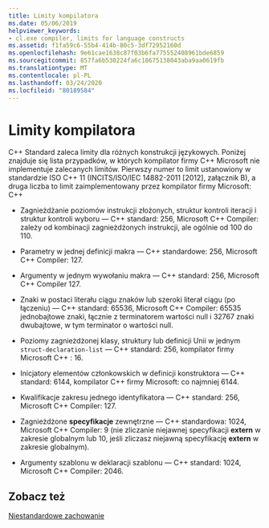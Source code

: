 ```yaml
---
title: Limity kompilatora
ms.date: 05/06/2019
helpviewer_keywords:
- cl.exe compiler, limits for language constructs
ms.assetid: f1fa59c6-55b4-414b-80c5-3df72952160d
ms.openlocfilehash: 9e61cae1638c87f03b6fa775552408961bde6859
ms.sourcegitcommit: 857fa6b530224fa6c18675138043aba9aa0619fb
ms.translationtype: MT
ms.contentlocale: pl-PL
ms.lasthandoff: 03/24/2020
ms.locfileid: "80189584"
---
```

# <a name="compiler-limits"></a>Limity kompilatora

C++ Standard zaleca limity dla różnych konstrukcji językowych. Poniżej znajduje się lista przypadków, w których kompilator firmy C++ Microsoft nie implementuje zalecanych limitów. Pierwszy numer to limit ustanowiony w standardzie ISO C++ 11 (INCITS/ISO/IEC 14882-2011 [2012], załącznik B), a druga liczba to limit zaimplementowany przez kompilator firmy Microsoft: C++

- Zagnieżdżanie poziomów instrukcji złożonych, struktur kontroli iteracji i struktur kontroli wyboru — C++ standard: 256, Microsoft C++ Compiler: zależy od kombinacji zagnieżdżonych instrukcji, ale ogólnie od 100 do 110.

- Parametry w jednej definicji makra — C++ standardowe: 256, Microsoft C++ Compiler: 127.

- Argumenty w jednym wywołaniu makra — C++ standard: 256, Microsoft C++ Compiler 127.

- Znaki w postaci literału ciągu znaków lub szeroki literał ciągu (po łączeniu) — C++ standard: 65536, Microsoft C++ Compiler: 65535 jednobajtowe znaki, łącznie z terminatorem wartości null i 32767 znaki dwubajtowe, w tym terminator o wartości null.

- Poziomy zagnieżdżonej klasy, struktury lub definicji Unii w jednym `struct-declaration-list` — C++ standard: 256, kompilator firmy Microsoft C++ : 16.

- Inicjatory elementów członkowskich w definicji konstruktora — C++ standard: 6144, kompilator C++ firmy Microsoft: co najmniej 6144.

- Kwalifikacje zakresu jednego identyfikatora — C++ standard: 256, Microsoft C++ Compiler: 127.

- Zagnieżdżone **specyfikacje** zewnętrzne — C++ standardowa: 1024, Microsoft C++ Compiler: 9 (nie zliczanie niejawnej specyfikacji **extern** w zakresie globalnym lub 10, jeśli zliczasz niejawną specyfikację **extern** w zakresie globalnym).

- Argumenty szablonu w deklaracji szablonu — C++ standard: 1024, Microsoft C++ Compiler: 2046.

## <a name="see-also"></a>Zobacz też

[Niestandardowe zachowanie](../cpp/nonstandard-behavior.md)
